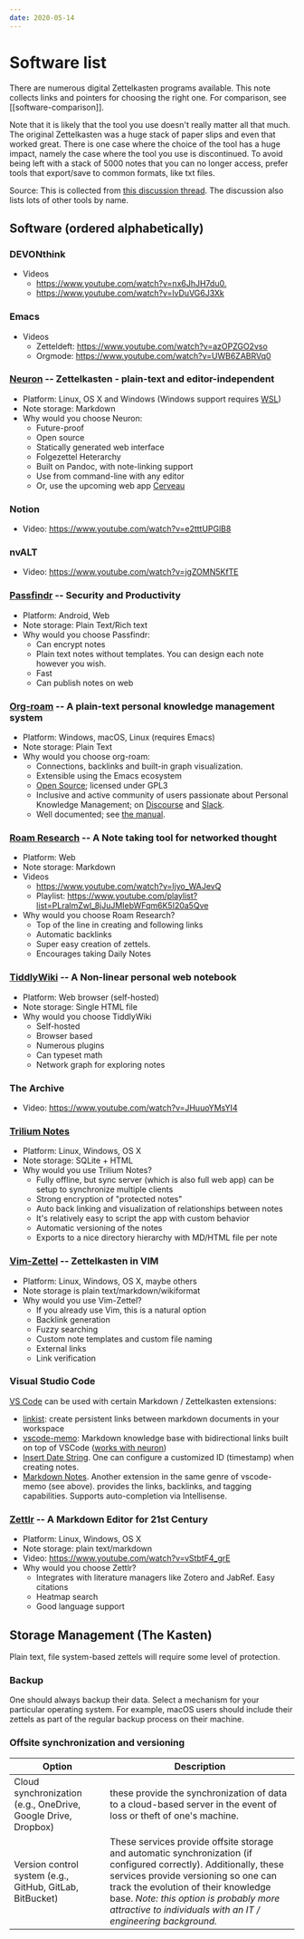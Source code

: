 ```yaml
---
date: 2020-05-14
---
```


# Software list

There are numerous digital Zettelkasten programs available. This note collects
links and pointers for choosing the right one. For comparison, see [[software-comparison]].

Note that it is likely that the tool you use doesn't really matter all that much. The original Zettelkasten was a huge stack of paper slips and even that worked great. There is one case where the choice of the tool has a huge impact, namely the case where the tool you use is discontinued. To avoid being left with a stack of 5000 notes that you can no longer access, prefer tools that export/save to common formats, like txt files.

Source: This is collected from [this discussion thread](https://www.reddit.com/r/Zettelkasten/comments/flygc4/lets_build_a_list_of_zettelkasten_software/). The discussion also lists lots of other tools by name.

## Software (ordered alphabetically)

### DEVONthink
* Videos
  *  <https://www.youtube.com/watch?v=nx6JhJH7du0.>
  *  <https://www.youtube.com/watch?v=lvDuVG6J3Xk>

### Emacs
* Videos
  * Zetteldeft: <https://www.youtube.com/watch?v=azOPZGO2vso>
  * Orgmode: <https://www.youtube.com/watch?v=UWB6ZABRVq0>

### [Neuron](https://neuron.zettel.page/) -- Zettelkasten - plain-text and editor-independent
* Platform: Linux, OS X and Windows (Windows support requires [WSL](https://docs.microsoft.com/en-us/windows/wsl/install-win10))
* Note storage: Markdown
* Why would you choose Neuron:
  * Future-proof 
  * Open source
  * Statically generated web interface
  * Folgezettel Heterarchy
  * Built on Pandoc, with note-linking support
  * Use from command-line with any editor
  * Or, use the upcoming web app [Cerveau](https://www.cerveau.app/)

### Notion
* Video: <https://www.youtube.com/watch?v=e2tttUPGlB8>

### nvALT
* Video: <https://www.youtube.com/watch?v=jgZOMN5KfTE>

### [Passfindr](https://passfindr.com) -- Security and Productivity
* Platform: Android, Web
* Note storage: Plain Text/Rich text
* Why would you choose Passfindr:
    * Can encrypt notes
    * Plain text notes without templates. You can design each note however you wish.
    * Fast
    * Can publish notes on web

### [Org-roam](https://www.orgroam.com/) -- A plain-text personal knowledge management system

* Platform: Windows, macOS, Linux (requires Emacs)
* Note storage: Plain Text
* Why would you choose org-roam:
    - Connections, backlinks and built-in graph visualization.
    - Extensible using the Emacs ecosystem
    - [Open Source](https://github.com/org-roam/org-roam); licensed under GPL3
    - Inclusive and active community of users passionate about Personal Knowledge Management; on [Discourse](https://org-roam.discourse.group/) and [Slack](https://orgroam.slack.com/).
    - Well documented; see [the manual](https://www.orgroam.com/manual.html).

### [Roam Research](https://roamresearch.com) -- A Note taking tool for networked thought
* Platform: Web
* Note storage: Markdown
* Videos
  *  <https://www.youtube.com/watch?v=ljyo_WAJevQ>
  *  Playlist: <https://www.youtube.com/playlist?list=PLralmZwl_8jJuJMIebWFqm6K5I20a5Qve>
* Why would you choose Roam Research?
    * Top of the line in creating and following links
    * Automatic backlinks
    * Super easy creation of zettels.
    * Encourages taking Daily Notes


### [TiddlyWiki](https://tiddlywiki.com) -- A Non-linear personal web notebook
* Platform: Web browser (self-hosted)
* Note storage: Single HTML file
* Why would you choose TiddlyWiki
    * Self-hosted
    * Browser based
    * Numerous plugins
    * Can typeset math
    * Network graph for exploring notes

### The Archive
* Video: <https://www.youtube.com/watch?v=JHuuoYMsYI4>

### [Trilium Notes](https://github.com/zadam/trilium)
* Platform: Linux, Windows, OS X
* Note storage: SQLite + HTML
* Why would you use Trilium Notes?
    * Fully offline, but sync server (which is also full web app) can be setup to synchronize multiple clients
    * Strong encryption of "protected notes"
    * Auto back linking and visualization of relationships between notes
    * It's relatively easy to script the app with custom behavior
    * Automatic versioning of the notes
    * Exports to a nice directory hierarchy with MD/HTML file per note
  

### [Vim-Zettel](https://github.com/michal-h21/vim-zettel) -- Zettelkasten in VIM
* Platform: Linux, Windows, OS X, maybe others
* Note storage is plain text/markdown/wikiformat
* Why would you use Vim-Zettel?
    * If you already use Vim, this is a natural option
    * Backlink generation 
    * Fuzzy searching
    * Custom note templates and custom file naming
    * External links
    * Link verification

### Visual Studio Code

[VS Code](https://code.visualstudio.com/) can be used with certain Markdown / Zettelkasten extensions:

* [linkist](https://github.com/gladed/linkist): create persistent links between markdown documents in your workspace
* [vscode-memo](https://github.com/svsool/vscode-memo#memo): Markdown knowledge base with bidirectional links built on top of VSCode ([works with neuron](https://neuron.zettel.page/editor.html))
* [Insert Date String](https://marketplace.visualstudio.com/items?itemName=jsynowiec.vscode-insertdatestring). One can configure a customized ID (timestamp) when creating notes.
* [Markdown Notes](https://marketplace.visualstudio.com/items?itemName=kortina.vscode-markdown-notes). Another extension in the same genre of vscode-memo (see above). provides the links, backlinks, and tagging capabilities. Supports auto-completion via Intellisense. 

### [Zettlr](https://zettlr.com) -- A Markdown Editor for 21st Century
* Platform: Linux, Windows, OS X 
* Note storage: plain text/markdown
* Video: <https://www.youtube.com/watch?v=vStbtF4_grE>
* Why would you choose Zettlr?
    * Integrates with literature managers like Zotero and JabRef. Easy
      citations
    * Heatmap search
    * Good language support

## Storage Management (The Kasten)

Plain text, file system-based zettels will require some level of protection. 

### Backup
One should always backup their data. Select a mechanism for your particular operating system. For example, macOS users should include their zettels as part of the regular backup process on their machine. 

### Offsite synchronization and versioning

Option | Description
--- | ---
Cloud synchronization (e.g., OneDrive, Google Drive, Dropbox) | these provide the synchronization of data to a cloud-based server in the event of loss or theft of one's machine. 
Version control system (e.g., GitHub, GitLab, BitBucket) | These services provide offsite storage and automatic synchronization (if configured correctly). Additionally, these services provide versioning so one can track the evolution of their knowledge base. *Note: this option is probably more attractive to individuals with an IT / engineering background.*